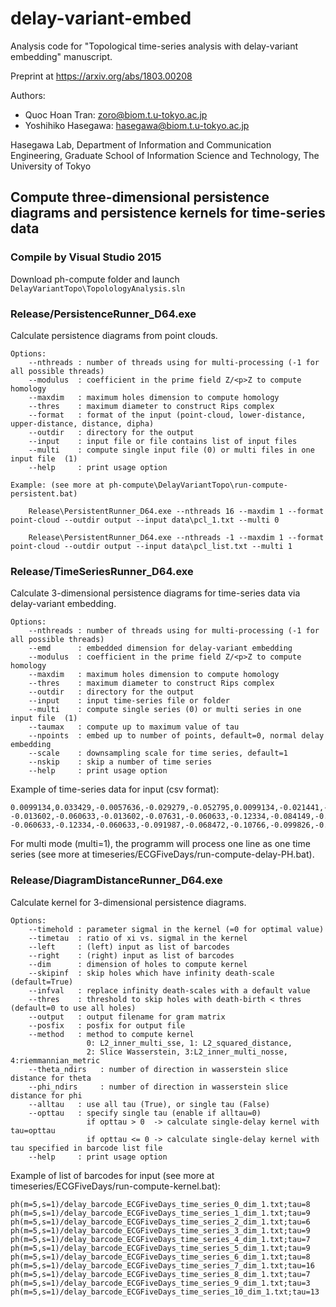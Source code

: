 # delay-variant-embed
Analysis code for "Topological time-series analysis with delay-variant embedding" manuscript.

Preprint at https://arxiv.org/abs/1803.00208

Authors:

* Quoc Hoan Tran: zoro@biom.t.u-tokyo.ac.jp
* Yoshihiko Hasegawa: hasegawa@biom.t.u-tokyo.ac.jp

Hasegawa Lab, Department of Information and Communication Engineering,
Graduate School of Information Science and Technology,
The University of Tokyo

## Compute three-dimensional persistence diagrams and persistence kernels for time-series data

### Compile by Visual Studio 2015
Download ph-compute folder and launch ```DelayVariantTopo\TopolologyAnalysis.sln```

### Release/PersistenceRunner_D64.exe
Calculate persistence diagrams from point clouds.

    Options:
        --nthreads : number of threads using for multi-processing (-1 for all possible threads)
        --modulus  : coefficient in the prime field Z/<p>Z to compute homology
        --maxdim   : maximum holes dimension to compute homology
        --thres    : maximum diameter to construct Rips complex
        --format   : format of the input (point-cloud, lower-distance, upper-distance, distance, dipha)
        --outdir   : directory for the output
        --input    : input file or file contains list of input files
        --multi    : compute single input file (0) or multi files in one input file  (1) 
        --help     : print usage option

    Example: (see more at ph-compute\DelayVariantTopo\run-compute-persistent.bat)

        Release\PersistentRunner_D64.exe --nthreads 16 --maxdim 1 --format point-cloud --outdir output --input data\pcl_1.txt --multi 0

        Release\PersistentRunner_D64.exe --nthreads -1 --maxdim 1 --format point-cloud --outdir output --input data\pcl_list.txt --multi 1

### Release/TimeSeriesRunner_D64.exe
Calculate 3-dimensional persistence diagrams for time-series data via delay-variant embedding.

    Options:
        --nthreads : number of threads using for multi-processing (-1 for all possible threads)
        --emd      : embedded dimension for delay-variant embedding
        --modulus  : coefficient in the prime field Z/<p>Z to compute homology
        --maxdim   : maximum holes dimension to compute homology
        --thres    : maximum diameter to construct Rips complex
        --outdir   : directory for the output
        --input    : input time-series file or folder
        --multi    : compute single series (0) or multi series in one input file  (1) 
        --taumax   : compute up to maximum value of tau
        --npoints  : embed up to number of points, default=0, normal delay embedding
        --scale    : downsampling scale for time series, default=1
        --nskip    : skip a number of time series
        --help     : print usage option

Example of time-series data for input (csv format):

    0.0099134,0.033429,-0.0057636,-0.029279,-0.052795,0.0099134,-0.021441,-0.029279,-0.060633,-0.091987
    -0.013602,-0.060633,-0.013602,-0.07631,-0.060633,-0.12334,-0.084149,-0.068472,-0.037118,-0.07631
    -0.060633,-0.12334,-0.060633,-0.091987,-0.068472,-0.10766,-0.099826,-0.14686,-0.029279,0.0099134
    
For multi mode (multi=1), the programm will process one line as one time series (see more at timeseries/ECGFiveDays/run-compute-delay-PH.bat).

### Release/DiagramDistanceRunner_D64.exe
Calculate kernel for 3-dimensional persistence diagrams.

    Options:
        --timehold : parameter sigmal in the kernel (=0 for optimal value)
        --timetau  : ratio of xi vs. sigmal in the kernel
        --left     : (left) input as list of barcodes
        --right    : (right) input as list of barcodes
        --dim      : dimension of holes to compute kernel
        --skipinf  : skip holes which have infinity death-scale (default=True)
        --infval   : replace infinity death-scales with a default value
        --thres    : threshold to skip holes with death-birth < thres (default=0 to use all holes)
        --output   : output filename for gram matrix
        --posfix   : posfix for output file
        --method   : method to compute kernel
                     0: L2_inner_multi_sse, 1: L2_squared_distance, 
                     2: Slice Wasserstein, 3:L2_inner_multi_nosse, 4:riemmannian_metric
        --theta_ndirs   : number of direction in wasserstein slice distance for theta
        --phi_ndirs     : number of direction in wasserstein slice distance for phi
        --alltau   : use all tau (True), or single tau (False)
        --opttau   : specify single tau (enable if alltau=0)
                     if opttau > 0  -> calculate single-delay kernel with tau=opttau
                     if opttau <= 0 -> calculate single-delay kernel with tau specified in barcode list file
        --help     : print usage option

Example of list of barcodes for input (see more at timeseries/ECGFiveDays/run-compute-kernel.bat):

    ph(m=5,s=1)/delay_barcode_ECGFiveDays_time_series_0_dim_1.txt;tau=8
    ph(m=5,s=1)/delay_barcode_ECGFiveDays_time_series_1_dim_1.txt;tau=9
    ph(m=5,s=1)/delay_barcode_ECGFiveDays_time_series_2_dim_1.txt;tau=6
    ph(m=5,s=1)/delay_barcode_ECGFiveDays_time_series_3_dim_1.txt;tau=9
    ph(m=5,s=1)/delay_barcode_ECGFiveDays_time_series_4_dim_1.txt;tau=7
    ph(m=5,s=1)/delay_barcode_ECGFiveDays_time_series_5_dim_1.txt;tau=9
    ph(m=5,s=1)/delay_barcode_ECGFiveDays_time_series_6_dim_1.txt;tau=8
    ph(m=5,s=1)/delay_barcode_ECGFiveDays_time_series_7_dim_1.txt;tau=16
    ph(m=5,s=1)/delay_barcode_ECGFiveDays_time_series_8_dim_1.txt;tau=7
    ph(m=5,s=1)/delay_barcode_ECGFiveDays_time_series_9_dim_1.txt;tau=3
    ph(m=5,s=1)/delay_barcode_ECGFiveDays_time_series_10_dim_1.txt;tau=13
